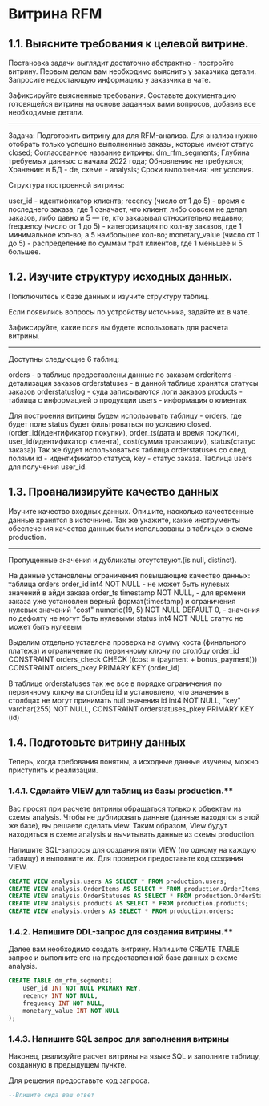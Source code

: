 # Витрина RFM

## 1.1. Выясните требования к целевой витрине.

Постановка задачи выглядит достаточно абстрактно - постройте витрину. Первым делом вам необходимо выяснить у заказчика детали. Запросите недостающую информацию у заказчика в чате.

Зафиксируйте выясненные требования. Составьте документацию готовящейся витрины на основе заданных вами вопросов, добавив все необходимые детали.

-----------

Задача: Подготовить витрину для для RFM-анализа. Для анализа нужно отобрать только успешно выполненные заказы, которые имеют статус closed;
Согласованное название витрины: dm_rfm_segments;
Глубина требуемых данных: с начала 2022 года;
Обновления: не требуются;
Хранение: в БД - de, схеме - analysis;
Сроки выполнения: нет условия.

Структура построенной витрины: 

user_id - идентификатор клиента;
recency (число от 1 до 5) - время с последнего заказа, где 1 означает, что клиент, либо совсем не делал заказов, либо давно и 5 — те, кто заказывал относительно недавно;
frequency (число от 1 до 5) - категоризация по кол-ву заказов, где 1 минимальное кол-во, а 5 наибольшее кол-во;
monetary_value (число от 1 до 5) - распределение по суммам трат клиентов, где 1 меньшее и 5 большее. 

## 1.2. Изучите структуру исходных данных.

Полключитесь к базе данных и изучите структуру таблиц.

Если появились вопросы по устройству источника, задайте их в чате.

Зафиксируйте, какие поля вы будете использовать для расчета витрины.

-----------

Доступны следующие 6 таблиц:

orders - в таблице предоставлены данные по заказам
orderitems - детализация заказов
orderstatuses - в данной таблице хранятся статусы заказов
orderstatuslog - суда записываются логи заказов 
products - таблица с информацией о продукции 
users - информация о клиентах 

Для построения витрины будем использовать таблицу - orders, где будет поле status будет фильтроваться по условию closed. (order_id(идентификатор покупки), order_ts(дата и время покупки), user_id(идентификатор клиента), cost(сумма транзакции), status(статус заказа))
Так же будет использоваться таблица orderstatuses со след. полями id - идентификатор статуса, key - статус заказа. 
Таблица users для получения user_id.


## 1.3. Проанализируйте качество данных

Изучите качество входных данных. Опишите, насколько качественные данные хранятся в источнике. Так же укажите, какие инструменты обеспечения качества данных были использованы в таблицах в схеме production.

-----------

Пропущенные значения и дубликаты отсутствуют.(is null, distinct).

На данные установлены ограничения повышающие качество данных: 
таблица orders
order_id int4 NOT NULL - не может быть нулевых значений в айди заказа
order_ts timestamp NOT NULL, - для времени заказа уже установлен верный формат(timestamp) и ограничения нулевых значений 
"cost" numeric(19, 5) NOT NULL DEFAULT 0, - значения по дефолту не могут быть нулевыми
status int4 NOT NULL статус не может быть нулевым

Выделим отдельно уставлена проверка на сумму коста (финального платежа) и ограничение по первичному ключу по столбцу order_id
CONSTRAINT orders_check CHECK ((cost = (payment + bonus_payment)))
CONSTRAINT orders_pkey PRIMARY KEY (order_id)

В таблице orderstatuses так же все в порядке ограничения по первичному ключу на столбец id и установлено, что значения в столбцах не могут принимать null значения 
id int4 NOT NULL,
"key" varchar(255) NOT NULL,
CONSTRAINT orderstatuses_pkey PRIMARY KEY (id)

## 1.4. Подготовьте витрину данных

Теперь, когда требования понятны, а исходные данные изучены, можно приступить к реализации.

### 1.4.1. Сделайте VIEW для таблиц из базы production.**

Вас просят при расчете витрины обращаться только к объектам из схемы analysis. Чтобы не дублировать данные (данные находятся в этой же базе), вы решаете сделать view. Таким образом, View будут находиться в схеме analysis и вычитывать данные из схемы production. 

Напишите SQL-запросы для создания пяти VIEW (по одному на каждую таблицу) и выполните их. Для проверки предоставьте код создания VIEW.

```SQL
CREATE VIEW analysis.users AS SELECT * FROM production.users;
CREATE VIEW analysis.OrderItems AS SELECT * FROM production.OrderItems;
CREATE VIEW analysis.OrderStatuses AS SELECT * FROM production.OrderStatuses;
CREATE VIEW analysis.products AS SELECT * FROM production.products;
CREATE VIEW analysis.orders AS SELECT * FROM production.orders;
```

### 1.4.2. Напишите DDL-запрос для создания витрины.**

Далее вам необходимо создать витрину. Напишите CREATE TABLE запрос и выполните его на предоставленной базе данных в схеме analysis.

```SQL
CREATE TABLE dm_rfm_segments(
    user_id INT NOT NULL PRIMARY KEY,
    recency INT NOT NULL,
    frequency INT NOT NULL,
    monetary_value INT NOT NULL
);
```

### 1.4.3. Напишите SQL запрос для заполнения витрины

Наконец, реализуйте расчет витрины на языке SQL и заполните таблицу, созданную в предыдущем пункте.

Для решения предоставьте код запроса.

```SQL
--Впишите сюда ваш ответ


```



